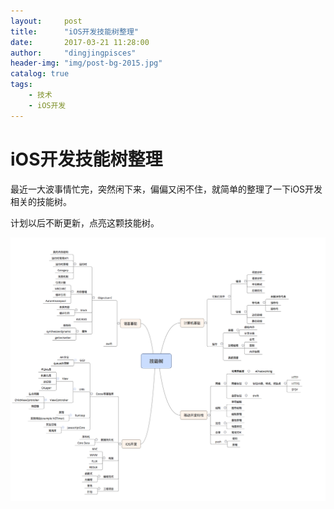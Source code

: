 ```yaml
---
layout:     post
title:      "iOS开发技能树整理"
date:       2017-03-21 11:28:00
author:     "dingjingpisces"
header-img: "img/post-bg-2015.jpg"
catalog: true
tags:
    - 技术
    - iOS开发
---
```



# iOS开发技能树整理

最近一大波事情忙完，突然闲下来，偏偏又闲不住，就简单的整理了一下iOS开发相关的技能树。

计划以后不断更新，点亮这颗技能树。

![我的技能树](https://github.com/dingjingpisces2015/dingjingpisces2015.github.io/blob/master/img/blog/2017.03.21/%E5%B1%8F%E5%B9%95%E5%BF%AB%E7%85%A7%202017-03-21%20%E4%B8%8A%E5%8D%8811.25.56.png)



